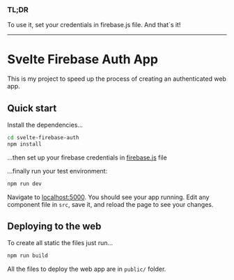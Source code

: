 ### TL;DR

To use it, set your credentials in firebase.js file. And that´s it!

---

# Svelte Firebase Auth App

This is my project to speed up the process of creating an authenticated web app. 

## Quick start

Install the dependencies...

```bash
cd svelte-firebase-auth
npm install
```

...then set up your firebase credentials in [firebase.js](https://github.com/ricalamino/svelte-firebase-auth/blob/master/src/firebase.js) file

...finally run your test environment:

```bash
npm run dev
```

Navigate to [localhost:5000](http://localhost:5000). You should see your app running. Edit any component file in `src`, save it, and reload the page to see your changes.


## Deploying to the web

To create all static the files just run...

```bash
npm run build
```

All the files to deploy the web app are in `public/` folder.
